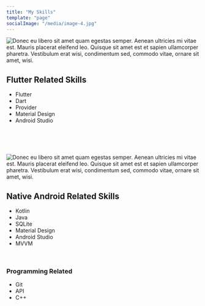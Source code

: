 ```yaml
---
title: "My Skills"
template: "page"
socialImage: "/media/image-4.jpg"
---
```


![Donec eu libero sit amet quam egestas semper. Aenean ultricies mi vitae est. Mauris placerat eleifend leo. Quisque sit amet est et sapien ullamcorper pharetra. Vestibulum erat wisi, condimentum sed, commodo vitae, ornare sit amet, wisi.](/media/flutter-logo.jpg)

<h2>Flutter Related Skills</h2>

<ul>
  <li>Flutter</li>
  <li>Dart</li>
  <li>Provider</li>
  <li>Material Design</li>
  <li>Android Studio</li>
</ul>
<br><br><br>

![Donec eu libero sit amet quam egestas semper. Aenean ultricies mi vitae est. Mauris placerat eleifend leo. Quisque sit amet est et sapien ullamcorper pharetra. Vestibulum erat wisi, condimentum sed, commodo vitae, ornare sit amet, wisi.](/media/andy-lg.png)

<h2>Native Android Related Skills</h2>

<ul>
  <li>Kotlin</li>
  <li>Java</li>
  <li>SQLite</li>
  <li>Material Design</li>
  <li>Android Studio</li>
  <li>MVVM</li>
</ul>
<br>

<h3>Programming Related</h3>
<ul>
  <li>Git</li>
  <li>API</li>
  <li>C++</li>
</ul>